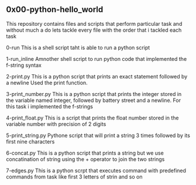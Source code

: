 ## 0x00-python-hello_world
This repository contains files and scripts that perform particular task and without much a do lets tackle every file with the order that i tackled each task

0-run
This is a shell script taht is able to run a python script

1-run_inline
Amnother shell script to run python code that implemented the f-string syntax

2-print.py
This is a python script that prints an exact statement followed by a newline
Used the print function.

3-print_number.py
This is a python script that prints the integer stored in the variable named integer, followed by battery street and a newline.
For this task i implemented the f-strings

4-print_float.py
This is a script that prints the float number stored in the variable number with precision of 2 digits

5-print_string.py
Pythone script that will print a string 3 times followed by its first nine characters

6-concat.py
This is a python script that prints a string but we use concatination of string using the + operator to join the two strings

7-edges.py
This is a python scrpt that executes command with predefined commands from task like first 3 letters of strin and so on
